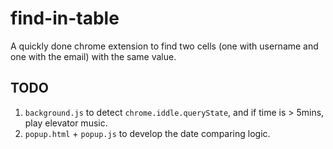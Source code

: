 # find-in-table
A quickly done chrome extension to find two cells (one with username and one with the email) with the same value.

## TODO
1. `background.js` to detect `chrome.iddle.queryState`, and if time is > 5mins, play elevator music.
2. `popup.html` + `popup.js` to develop the date comparing logic. 
